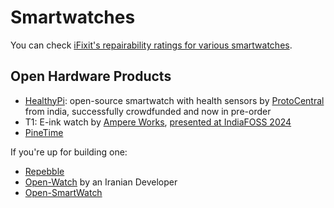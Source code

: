 # Smartwatches

You can check [iFixit's repairability ratings for various smartwatches](https://www.ifixit.com/repairability/smartwatch-repairability-scores).

## Open Hardware Products

* [HealthyPi](https://www.crowdsupply.com/protocentral/healthypi-move): open-source smartwatch with health sensors by [ProtoCentral](https://protocentral.com/) from india, successfully crowdfunded and now in pre-order
* T1: E-ink watch by [Ampere Works](https://www.ampere.works/), [presented at IndiaFOSS 2024](https://www.youtube.com/watch?v=jpTXz0AlL78)
* [PineTime](https://pine64.org/devices/pinetime/)

If you're up for building one:

* [Repebble](https://repebble.com/)
* [Open-Watch](https://www.pcbway.com/project/shareproject/Open_Watch_An_open_source_handmade_smartwatch_10560bbb.html) by an Iranian Developer
* [Open-SmartWatch](https://open-smartwatch.github.io/)

